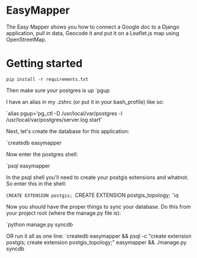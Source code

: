 EasyMapper
==========

The Easy Mapper shows you how to connect a Google doc to a Django application, pull in data, Geocode it and put it on a Leaflet.js map using OpenStreetMap.

# Getting started

```pip install -r requirements.txt```

Then make sure your postgres is up
`pgup

I have an alias in my .zshrc (or put it in your bash_profile) like so:

`alias pgup='pg_ctl -D /usr/local/var/postgres -l /usr/local/var/postgres/server.log start'

Next, let's create the database for this application:

`createdb easymapper

Now enter the postgres shell:

`psql easymapper

In the psql shell you'll need to create your postgis extensions and whatnot. So enter this in the shell:

`CREATE EXTENSION postgis;
`CREATE EXTENSION postgis_topology;
`\q

Now you should have the proper things to sync your database. Do this from your project root (where the manage.py file is):

`python manage.py syncdb

OR run it all as one line:
`createdb easymapper && psql -c "create extension postgis; create extension postgis_topology;" easymapper && ./manage.py syncdb



